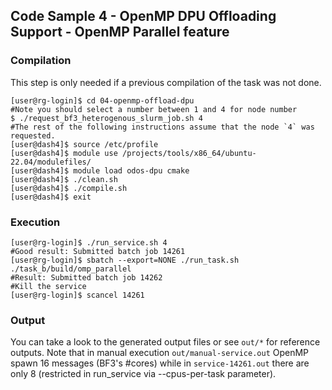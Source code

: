 ## Code Sample 4 - OpenMP DPU Offloading Support - OpenMP Parallel feature

### Compilation

This step is only needed if a previous compilation of the task was not done.

```
[user@rg-login]$ cd 04-openmp-offload-dpu
#Note you should select a number between 1 and 4 for node number
$ ./request_bf3_heterogenous_slurm_job.sh 4
#The rest of the following instructions assume that the node `4` was requested.
[user@dash4]$ source /etc/profile
[user@dash4]$ module use /projects/tools/x86_64/ubuntu-22.04/modulefiles/
[user@dash4]$ module load odos-dpu cmake
[user@dash4]$ ./clean.sh
[user@dash4]$ ./compile.sh
[user@dash4]$ exit
```

### Execution

```
[user@rg-login]$ ./run_service.sh 4
#Good result: Submitted batch job 14261
[user@rg-login]$ sbatch --export=NONE ./run_task.sh ./task_b/build/omp_parallel
#Result: Submitted batch job 14262
#Kill the service
[user@rg-login]$ scancel 14261
```

### Output

You can take a look to the generated output files or see `out/*` for reference outputs. Note that in manual execution `out/manual-service.out` OpenMP spawn 16 messages (BF3's #cores) while in `service-14261.out` there are only 8 (restricted in run_service via --cpus-per-task parameter).
